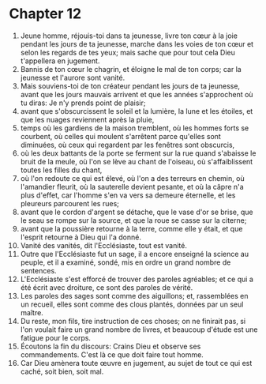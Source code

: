 # Chapter 12

1. Jeune homme, réjouis-toi dans ta jeunesse, livre ton cœur à la joie pendant les jours de ta jeunesse, marche dans les voies de ton cœur et selon les regards de tes yeux; mais sache que pour tout cela Dieu t'appellera en jugement.
2. Bannis de ton cœur le chagrin, et éloigne le mal de ton corps; car la jeunesse et l'aurore sont vanité.
3. Mais souviens-toi de ton créateur pendant les jours de ta jeunesse, avant que les jours mauvais arrivent et que les années s'approchent où tu diras: Je n'y prends point de plaisir;
4. avant que s'obscurcissent le soleil et la lumière, la lune et les étoiles, et que les nuages reviennent après la pluie,
5. temps où les gardiens de la maison tremblent, où les hommes forts se courbent, où celles qui moulent s'arrêtent parce qu'elles sont diminuées, où ceux qui regardent par les fenêtres sont obscurcis,
6. où les deux battants de la porte se ferment sur la rue quand s'abaisse le bruit de la meule, où l'on se lève au chant de l'oiseau, où s'affaiblissent toutes les filles du chant,
7. où l'on redoute ce qui est élevé, où l'on a des terreurs en chemin, où l'amandier fleurit, où la sauterelle devient pesante, et où la câpre n'a plus d'effet, car l'homme s'en va vers sa demeure éternelle, et les pleureurs parcourent les rues;
8. avant que le cordon d'argent se détache, que le vase d'or se brise, que le seau se rompe sur la source, et que la roue se casse sur la citerne;
9. avant que la poussière retourne à la terre, comme elle y était, et que l'esprit retourne à Dieu qui l'a donné.
10. Vanité des vanités, dit l'Ecclésiaste, tout est vanité.
11. Outre que l'Ecclésiaste fut un sage, il a encore enseigné la science au peuple, et il a examiné, sondé, mis en ordre un grand nombre de sentences.
12. L'Ecclésiaste s'est efforcé de trouver des paroles agréables; et ce qui a été écrit avec droiture, ce sont des paroles de vérité.
13. Les paroles des sages sont comme des aiguillons; et, rassemblées en un recueil, elles sont comme des clous plantés, données par un seul maître.
14. Du reste, mon fils, tire instruction de ces choses; on ne finirait pas, si l'on voulait faire un grand nombre de livres, et beaucoup d'étude est une fatigue pour le corps.
15. Écoutons la fin du discours: Crains Dieu et observe ses commandements. C'est là ce que doit faire tout homme.
16. Car Dieu amènera toute œuvre en jugement, au sujet de tout ce qui est caché, soit bien, soit mal.


